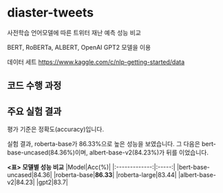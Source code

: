 # diaster-tweets

사전학습 언어모델에 따른 트위터 재난 예측 성능 비교

BERT, RoBERTa, ALBERT, OpenAI GPT2 모델을 이용

데이터 세트  https://www.kaggle.com/c/nlp-getting-started/data

## 코드 수행 과정



## 주요 실험 결과

평가 기준은 정확도(accuracy)입니다.


실험 결과, roberta-base가 86.33%으로 높은 성능을 보였습니다. 그 다음은 bert-base-uncased(84.36%)이며, albert-base-v2(84.23%)가 뒤를 이었습니다.

**<표> 모델별 성능 비교**
|Model|Acc(%)|
|:-------------:|:-----:|
|bert-base-uncased|84.36|
|roberta-base|**86.33**|
|roberta-large|83.44|
|albert-base-v2|84.23|
|gpt2|83.7|

